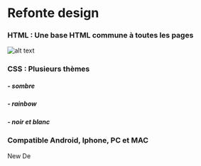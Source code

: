 # Refonte design

### HTML : Une base HTML commune à toutes les pages

[logo]: https://github.com/darkshark400/BLOG/blob/master/icons/html.png "Logo Title Text 2"
![alt text][logo]

### CSS : Plusieurs thèmes

##### - sombre
##### - rainbow
##### - noir et blanc

### Compatible Android, Iphone, PC et MAC


New De
